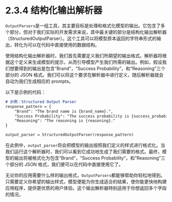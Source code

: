 # 2.3.4 结构化输出解析器

`OutputParsers`是一组工具，其主要目标是处理和格式化模型的输出。它包含了多个部分，但对于我们实际的开发需求来说，其中最关键的部分是结构化输出解析器（StructuredOutputParser）。这个工具可以将模型原本返回的字符串形式的输出，转化为可以在代码中直接使用的数据结构。

使用结构化输出解析器时，我们首先需要定义我们所期望的输出格式。解析器将根据这个定义来生成模型的提示，从而引导模型产生我们所需的输出。例如，假设我们想要得到的输出是包含“Brand”，“Success Probability”，和“Reasoning”三个部分的 JSON 格式。我们可以将这个要求在解析器中进行定义，随后解析器就会自动为我们生成相应的 prompts。

以下是示例的代码：

```markdown
# 示例：Structured Output Parser
response_pattern = {
    "Brand": "The brand name is {brand_name}.",
    "Success Probability": "The success probability is {success_probability}.",
    "Reasoning": "The reasoning is {reasoning}."
}

output_parser = StructuredOutputParser(response_pattern)
```

在此例中，`output_parser`将会把模型的输出按照我们定义的样式进行格式化。当我们运行这个解析器时，我们可以看到它成功地生成了我们需要的格式。最终，模型的输出将被格式化为包含“Brand”，“Success Probability”，和“Reasoning”三个部分的 JSON 格式，我们便可以在代码中直接使用它了。

无论你的应用需要什么样的输出格式，`OutputParsers`都能够帮助你轻松地得到。只需要定义你希望的输出样式，模型便能为你生成适合的结果，使你能更快地构建应用程序，提供更优质的用户体验。这个输出解析器特别适用于你想返回多个字段的情况。